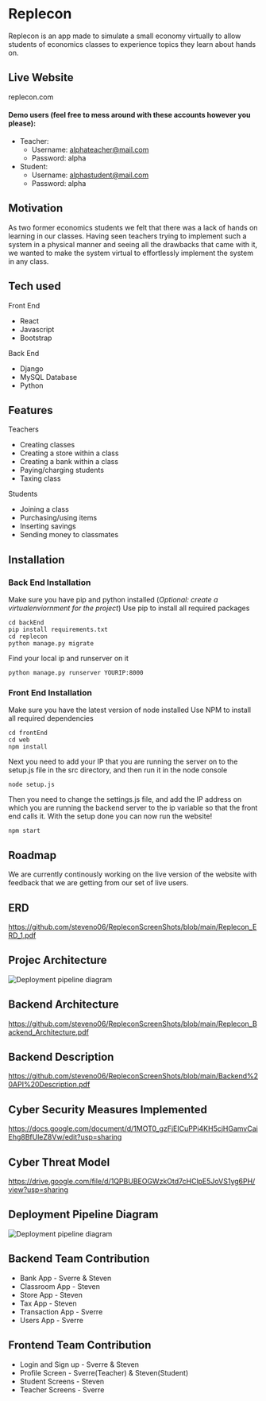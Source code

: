 # Replecon

Replecon is an app made to simulate a small economy virtually to allow students of economics classes to experience topics they learn about hands on.

## Live Website

replecon.com
#### Demo users (feel free to mess around with these accounts however you please):
  - Teacher:
    - Username: alphateacher@mail.com
    - Password: alpha
  - Student:
    - Username: alphastudent@mail.com
    - Password: alpha

## Motivation

As two former economics students we felt that there was a lack of hands on learning in our classes. Having seen teachers trying to implement such a system in a physical manner
and seeing all the drawbacks that came with it, we wanted to make the system virtual to effortlessly implement the system in any class. 

## Tech used

Front End
- React
- Javascript
- Bootstrap

Back End
- Django
- MySQL Database
- Python

## Features

Teachers
- Creating classes
- Creating a store within a class
- Creating a bank within a class
- Paying/charging students
- Taxing class

Students
- Joining a class
- Purchasing/using items
- Inserting savings
- Sending money to classmates

## Installation

### Back End Installation
Make sure you have pip and python installed (*Optional: create a virtualenviornment for the project*)
Use pip to install all required packages 

```
cd backEnd
pip install requirements.txt
cd replecon
python manage.py migrate
```

Find your local ip and runserver on it
```
python manage.py runserver YOURIP:8000
```

### Front End Installation
Make sure you have the latest version of node installed
Use NPM to install all required dependencies

```
cd frontEnd
cd web
npm install 
```
Next you need to add your IP that you are running the server on to the setup.js file in the src directory, and then run it in the node console
```
node setup.js
```
Then you need to change the settings.js file, and add the IP address on which you are running the backend server to the ip variable so that the front end calls it.
With the setup done you can now run the website!
```
npm start
```

## Roadmap

We are currently continously working on the live version of the website with feedback that we are getting from our set of live users. 

## ERD

https://github.com/steveno06/RepleconScreenShots/blob/main/Replecon_ERD_1.pdf

## Projec Architecture

<img src="https://lh3.googleusercontent.com/ri34KIzMSKMSWYfX1iTTVYBe-W7zqb8_snRPpJTg3JXM5TVO7ZPAQ_Tw5F1h5AHr3mQ5eFJajF58ZA=w2560-h1369-rw" alt="Deployment pipeline diagram"/>

## Backend Architecture

https://github.com/steveno06/RepleconScreenShots/blob/main/Replecon_Backend_Architecture.pdf

## Backend Description

https://github.com/steveno06/RepleconScreenShots/blob/main/Backend%20API%20Description.pdf

## Cyber Security Measures Implemented
https://docs.google.com/document/d/1MOT0_gzFjEICuPPi4KH5cjHGamvCaiEhg8BfUleZ8Vw/edit?usp=sharing

## Cyber Threat Model

https://drive.google.com/file/d/1QPBUBEOGWzkOtd7cHClpE5JoVS1yg6PH/view?usp=sharing

## Deployment Pipeline Diagram

<img src="https://lh6.googleusercontent.com/znu1ph1zoTJqJeHtD4_1shu_mTxGoZ-WFpJHCsYNuQaX-SS5MZ4f4Nw2OyXWlmH093Lm6CYU63Amnw=w2560-h1369-rw" alt="Deployment pipeline diagram"/>

## Backend Team Contribution

- Bank App - Sverre & Steven
- Classroom App - Steven
- Store App - Steven
- Tax App - Steven
- Transaction App - Sverre
- Users App - Sverre

## Frontend Team Contribution
- Login and Sign up - Sverre & Steven
- Profile Screen - Sverre(Teacher) & Steven(Student)
- Student Screens - Steven
- Teacher Screens - Sverre
